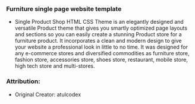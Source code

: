 ### Furniture single page website template
- Single Product Shop HTML CSS Theme is an elegantly designed and versatile Product theme that gives you smartly optimized page layouts and sections so you can easily create a stunning Product store for a furniture product. It incorporates a clean and modern design to give your website a professional look in little to no time. It was designed for any e-commerce stores and diversified commodities as furniture store, fashion store, accessories store, shoes store, restaurant, mobile store, high tech store and multi-stores.


### Attribution:
- Original Creator: atulcodex
